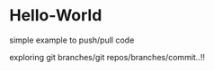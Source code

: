 # Hello-World
simple example to push/pull code


exploring git branches/git repos/branches/commit..!!
